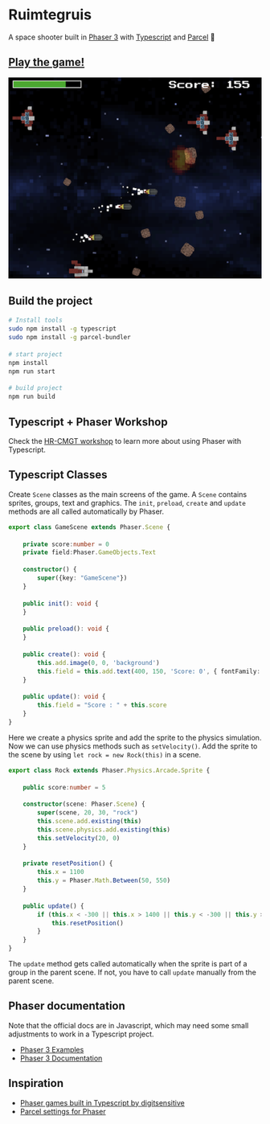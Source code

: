 # Ruimtegruis

A space shooter built in [Phaser 3](https://phaser.io/phaser3) with [Typescript](https://www.typescriptlang.org) and [Parcel](https://parceljs.org) 🤯

## [Play the game!](https://kokodoko.github.io/ruimtegruis/)

![ruimtegruis](ruimtegruis.png)

## Build the project

```sh
# Install tools
sudo npm install -g typescript
sudo npm install -g parcel-bundler

# start project
npm install
npm run start

# build project
npm run build
```

## Typescript + Phaser Workshop

Check the [HR-CMGT workshop](https://github.com/HR-CMGT/CLE4-phaser-workshop) to learn more about using Phaser with Typescript.

## Typescript Classes

Create `Scene` classes as the main screens of the game. A `Scene` contains sprites, groups, text and graphics. The `init`, `preload`, `create` and `update` methods are all called automatically by Phaser.

```typescript
export class GameScene extends Phaser.Scene {

    private score:number = 0
    private field:Phaser.GameObjects.Text

    constructor() {
        super({key: "GameScene"})
    }

    public init(): void {
    }
    
    public preload(): void {
    }
    
    public create(): void {
        this.add.image(0, 0, 'background')
        this.field = this.add.text(400, 150, 'Score: 0', { fontFamily: 'Arial', fontSize: 40, color: '#FFF' })
    }

    public update(): void {
        this.field = "Score : " + this.score
    }
}

```
Here we create a physics sprite and add the sprite to the physics simulation. Now we can use physics methods such as `setVelocity()`. Add the sprite to the scene by using `let rock = new Rock(this)` in a scene.

```typescript
export class Rock extends Phaser.Physics.Arcade.Sprite {

    public score:number = 5

    constructor(scene: Phaser.Scene) {
        super(scene, 20, 30, "rock")       
        this.scene.add.existing(this) 
        this.scene.physics.add.existing(this) 
        this.setVelocity(20, 0)
    }

    private resetPosition() {
        this.x = 1100
        this.y = Phaser.Math.Between(50, 550)
    }

    public update() {
        if (this.x < -300 || this.x > 1400 || this.y < -300 || this.y > 900){
            this.resetPosition()
        }
    }
}
```
The `update` method gets called automatically when the sprite is part of a group in the parent scene. If not, you have to call `update` manually from the parent scene.

## Phaser documentation

Note that the official docs are in Javascript, which may need some small adjustments to work in a Typescript project.

- [Phaser 3 Examples](http://labs.phaser.io)
- [Phaser 3 Documentation](https://photonstorm.github.io/phaser3-docs/index.html)

## Inspiration

- [Phaser games built in Typescript by digitsensitive](https://github.com/digitsensitive/phaser3-typescript/)
- [Parcel settings for Phaser](https://github.com/samme/phaser-parcel)